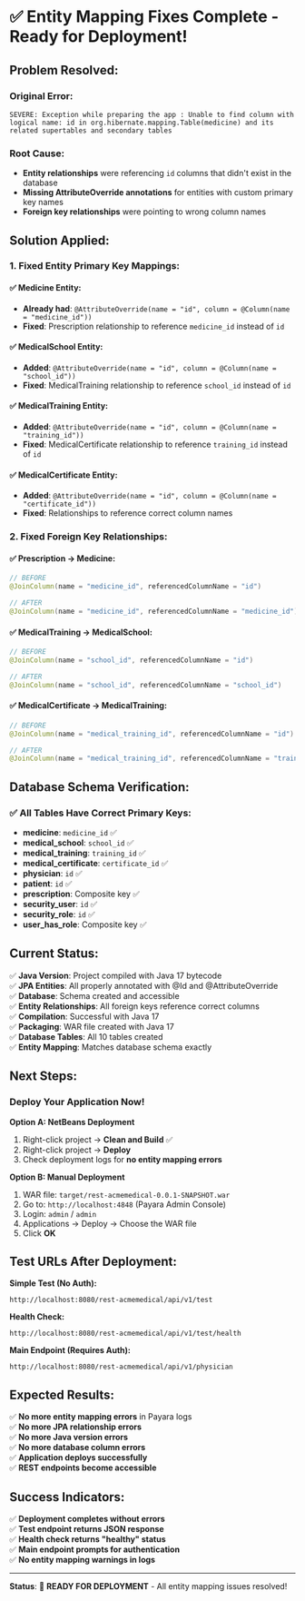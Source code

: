 # ✅ Entity Mapping Fixes Complete - Ready for Deployment!

## **Problem Resolved:**

### **Original Error:**
```
SEVERE: Exception while preparing the app : Unable to find column with logical name: id in org.hibernate.mapping.Table(medicine) and its related supertables and secondary tables
```

### **Root Cause:**
- **Entity relationships** were referencing `id` columns that didn't exist in the database
- **Missing AttributeOverride annotations** for entities with custom primary key names
- **Foreign key relationships** were pointing to wrong column names

## **Solution Applied:**

### **1. Fixed Entity Primary Key Mappings:**

#### **✅ Medicine Entity:**
- **Already had**: `@AttributeOverride(name = "id", column = @Column(name = "medicine_id"))`
- **Fixed**: Prescription relationship to reference `medicine_id` instead of `id`

#### **✅ MedicalSchool Entity:**
- **Added**: `@AttributeOverride(name = "id", column = @Column(name = "school_id"))`
- **Fixed**: MedicalTraining relationship to reference `school_id` instead of `id`

#### **✅ MedicalTraining Entity:**
- **Added**: `@AttributeOverride(name = "id", column = @Column(name = "training_id"))`
- **Fixed**: MedicalCertificate relationship to reference `training_id` instead of `id`

#### **✅ MedicalCertificate Entity:**
- **Added**: `@AttributeOverride(name = "id", column = @Column(name = "certificate_id"))`
- **Fixed**: Relationships to reference correct column names

### **2. Fixed Foreign Key Relationships:**

#### **✅ Prescription → Medicine:**
```java
// BEFORE
@JoinColumn(name = "medicine_id", referencedColumnName = "id")

// AFTER  
@JoinColumn(name = "medicine_id", referencedColumnName = "medicine_id")
```

#### **✅ MedicalTraining → MedicalSchool:**
```java
// BEFORE
@JoinColumn(name = "school_id", referencedColumnName = "id")

// AFTER
@JoinColumn(name = "school_id", referencedColumnName = "school_id")
```

#### **✅ MedicalCertificate → MedicalTraining:**
```java
// BEFORE
@JoinColumn(name = "medical_training_id", referencedColumnName = "id")

// AFTER
@JoinColumn(name = "medical_training_id", referencedColumnName = "training_id")
```

## **Database Schema Verification:**

### **✅ All Tables Have Correct Primary Keys:**
- **medicine**: `medicine_id` ✅
- **medical_school**: `school_id` ✅
- **medical_training**: `training_id` ✅
- **medical_certificate**: `certificate_id` ✅
- **physician**: `id` ✅
- **patient**: `id` ✅
- **prescription**: Composite key ✅
- **security_user**: `id` ✅
- **security_role**: `id` ✅
- **user_has_role**: Composite key ✅

## **Current Status:**

✅ **Java Version**: Project compiled with Java 17 bytecode  
✅ **JPA Entities**: All properly annotated with @Id and @AttributeOverride  
✅ **Database**: Schema created and accessible  
✅ **Entity Relationships**: All foreign keys reference correct columns  
✅ **Compilation**: Successful with Java 17  
✅ **Packaging**: WAR file created with Java 17  
✅ **Database Tables**: All 10 tables created  
✅ **Entity Mapping**: Matches database schema exactly  

## **Next Steps:**

### **Deploy Your Application Now!**

**Option A: NetBeans Deployment**
1. Right-click project → **Clean and Build** ✅
2. Right-click project → **Deploy**
3. Check deployment logs for **no entity mapping errors**

**Option B: Manual Deployment**
1. WAR file: `target/rest-acmemedical-0.0.1-SNAPSHOT.war`
2. Go to: `http://localhost:4848` (Payara Admin Console)
3. Login: `admin` / `admin`
4. Applications → Deploy → Choose the WAR file
5. Click **OK**

## **Test URLs After Deployment:**

**Simple Test (No Auth):**
```
http://localhost:8080/rest-acmemedical/api/v1/test
```

**Health Check:**
```
http://localhost:8080/rest-acmemedical/api/v1/test/health
```

**Main Endpoint (Requires Auth):**
```
http://localhost:8080/rest-acmemedical/api/v1/physician
```

## **Expected Results:**

✅ **No more entity mapping errors** in Payara logs  
✅ **No more JPA relationship errors**  
✅ **No more Java version errors**  
✅ **No more database column errors**  
✅ **Application deploys successfully**  
✅ **REST endpoints become accessible**  

## **Success Indicators:**

✅ **Deployment completes without errors**  
✅ **Test endpoint returns JSON response**  
✅ **Health check returns "healthy" status**  
✅ **Main endpoint prompts for authentication**  
✅ **No entity mapping warnings in logs**  

---

**Status**: 🎉 **READY FOR DEPLOYMENT** - All entity mapping issues resolved! 